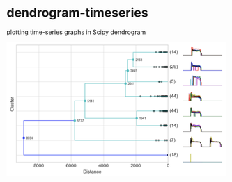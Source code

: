 # dendrogram-timeseries
plotting time-series graphs in Scipy dendrogram

![](https://github.com/mapattacker/dendrogram-timeseries/blob/master/images/dendrogram1.png)
